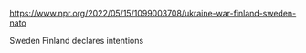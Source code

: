 https://www.npr.org/2022/05/15/1099003708/ukraine-war-finland-sweden-nato

Sweden Finland declares intentions
